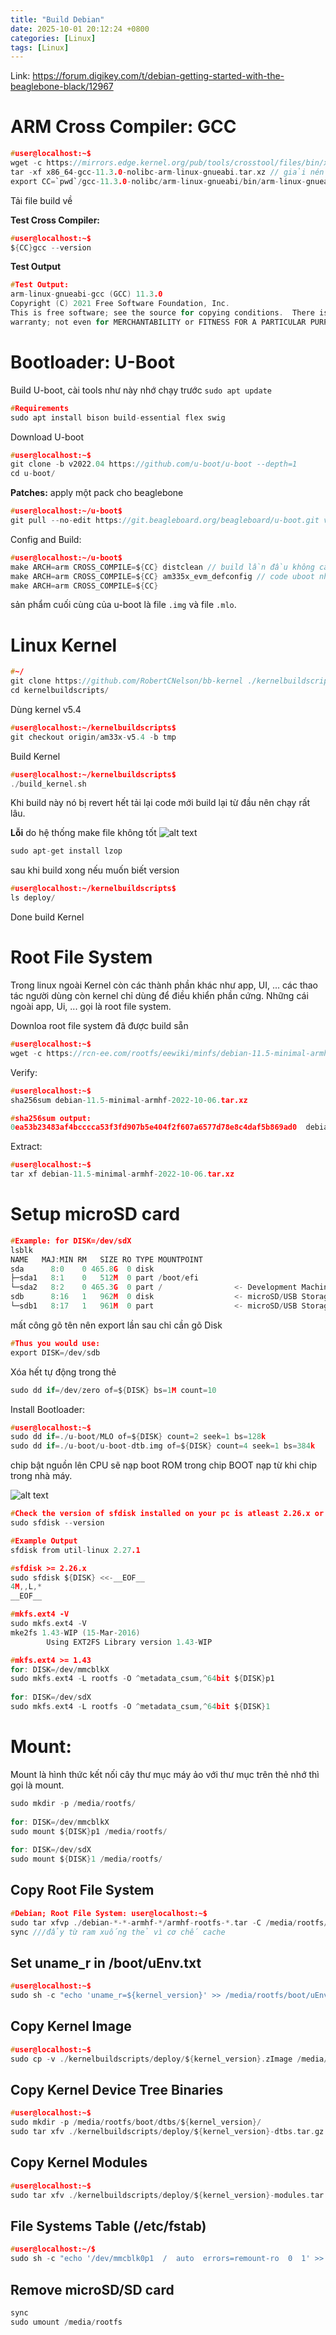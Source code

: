 ```yaml
---
title: "Build Debian"
date: 2025-10-01 20:12:24 +0800
categories: [Linux]
tags: [Linux]
---
```

Link: https://forum.digikey.com/t/debian-getting-started-with-the-beaglebone-black/12967

# ARM Cross Compiler: GCC
```c
#user@localhost:~$
wget -c https://mirrors.edge.kernel.org/pub/tools/crosstool/files/bin/x86_64/11.3.0/x86_64-gcc-11.3.0-nolibc-arm-linux-gnueabi.tar.xz
tar -xf x86_64-gcc-11.3.0-nolibc-arm-linux-gnueabi.tar.xz // giải nén
export CC=`pwd`/gcc-11.3.0-nolibc/arm-linux-gnueabi/bin/arm-linux-gnueabi- //để lần sau thay vì gõ lại dòng dài này thì chỉ cần CC
```
Tải file build về

**Test Cross Compiler:**
```c
#user@localhost:~$
${CC}gcc --version
```

**Test Output**
```c
#Test Output:
arm-linux-gnueabi-gcc (GCC) 11.3.0
Copyright (C) 2021 Free Software Foundation, Inc.
This is free software; see the source for copying conditions.  There is NO
warranty; not even for MERCHANTABILITY or FITNESS FOR A PARTICULAR PURPOSE.
```

# Bootloader: U-Boot
Build U-boot, cài tools như này nhớ chạy trước `sudo apt update`
```c
#Requirements
sudo apt install bison build-essential flex swig
```

Download U-boot

```c
#user@localhost:~$
git clone -b v2022.04 https://github.com/u-boot/u-boot --depth=1
cd u-boot/
```

**Patches:**
apply một pack cho beaglebone
```c
#user@localhost:~/u-boot$
git pull --no-edit https://git.beagleboard.org/beagleboard/u-boot.git v2022.04-bbb.io-am335x-am57xx
```
Config and Build:
```c
#user@localhost:~/u-boot$
make ARCH=arm CROSS_COMPILE=${CC} distclean // build lần đầu không cần clean
make ARCH=arm CROSS_COMPILE=${CC} am335x_evm_defconfig // code uboot nhiều tính năng ví dụ hiển thị logo lên màn hình khi khởi động
make ARCH=arm CROSS_COMPILE=${CC}
```
sản phẩm cuối cùng của u-boot là file `.img` và file `.mlo`.

# Linux Kernel
```c
#~/
git clone https://github.com/RobertCNelson/bb-kernel ./kernelbuildscripts
cd kernelbuildscripts/
```
Dùng kernel v5.4
```c
#user@localhost:~/kernelbuildscripts$
git checkout origin/am33x-v5.4 -b tmp
```

Build Kernel
```c
#user@localhost:~/kernelbuildscripts$
./build_kernel.sh
```
Khi build này nó bị revert hết tải lại code mới build lại từ đầu nên chạy rất lâu.

**Lỗi**
do hệ thống make file không tốt
![alt text](image-13.png)

```c
sudo apt-get install lzop
```

sau khi build xong nếu muốn biết version
```c
#user@localhost:~/kernelbuildscripts$
ls deploy/
```

Done build Kernel

# Root File System
Trong linux ngoài Kernel còn các thành phần khác như app, UI, ... các thao tác người dùng còn kernel chỉ dùng để điều khiển phần cứng. Những cái ngoài app, Ui, ... gọi là root file system.

Downloa root file system đã được build sẵn
```c
#user@localhost:~$
wget -c https://rcn-ee.com/rootfs/eewiki/minfs/debian-11.5-minimal-armhf-2022-10-06.tar.xz
```
Verify:
```c
#user@localhost:~$
sha256sum debian-11.5-minimal-armhf-2022-10-06.tar.xz
```
```c
#sha256sum output:
0ea53b23483af4bcccca53f3fd907b5e404f2f607a6577d78e8c4daf5b869ad0  debian-11.5-minimal-armhf-2022-10-06.tar.xz
```
Extract:
```c
#user@localhost:~$
tar xf debian-11.5-minimal-armhf-2022-10-06.tar.xz
```

# Setup microSD card
```c
#Example: for DISK=/dev/sdX
lsblk
NAME   MAJ:MIN RM   SIZE RO TYPE MOUNTPOINT
sda      8:0    0 465.8G  0 disk
├─sda1   8:1    0   512M  0 part /boot/efi
└─sda2   8:2    0 465.3G  0 part /                <- Development Machine Root Partition
sdb      8:16   1   962M  0 disk                  <- microSD/USB Storage Device
└─sdb1   8:17   1   961M  0 part                  <- microSD/USB Storage Partition
```
mất công gõ tên nên export lần sau chỉ cần gõ Disk
```c
#Thus you would use:
export DISK=/dev/sdb
```

Xóa hết tự động trong thẻ
```c
sudo dd if=/dev/zero of=${DISK} bs=1M count=10
```
Install Bootloader:
```c
#user@localhost:~$
sudo dd if=./u-boot/MLO of=${DISK} count=2 seek=1 bs=128k
sudo dd if=./u-boot/u-boot-dtb.img of=${DISK} count=4 seek=1 bs=384k
```
chip bật nguồn lên CPU sẽ nạp boot ROM trong chip BOOT nạp từ khi chip trong nhà máy.

![alt text](image-14.png)

```c
#Check the version of sfdisk installed on your pc is atleast 2.26.x or newer.
sudo sfdisk --version
```

```c
#Example Output
sfdisk from util-linux 2.27.1
```

```c
#sfdisk >= 2.26.x
sudo sfdisk ${DISK} <<-__EOF__
4M,,L,*
__EOF__
```

```c
#mkfs.ext4 -V
sudo mkfs.ext4 -V
mke2fs 1.43-WIP (15-Mar-2016)
        Using EXT2FS Library version 1.43-WIP
```

```c
#mkfs.ext4 >= 1.43
for: DISK=/dev/mmcblkX
sudo mkfs.ext4 -L rootfs -O ^metadata_csum,^64bit ${DISK}p1
 
for: DISK=/dev/sdX
sudo mkfs.ext4 -L rootfs -O ^metadata_csum,^64bit ${DISK}1
```

# Mount:
Mount là hình thức kết nối cây thư mục máy ảo với thư mục trên thẻ nhớ thì gọi là mount.

```c
sudo mkdir -p /media/rootfs/
 
for: DISK=/dev/mmcblkX
sudo mount ${DISK}p1 /media/rootfs/
 
for: DISK=/dev/sdX
sudo mount ${DISK}1 /media/rootfs/
```
## Copy Root File System
```c
#Debian; Root File System: user@localhost:~$
sudo tar xfvp ./debian-*-*-armhf-*/armhf-rootfs-*.tar -C /media/rootfs/
sync ///đẩy từ ram xuống thẻ vì cơ chế cache
```
## Set uname_r in /boot/uEnv.txt
```c
#user@localhost:~$
sudo sh -c "echo 'uname_r=${kernel_version}' >> /media/rootfs/boot/uEnv.txt"
```

## Copy Kernel Image
```c
#user@localhost:~$
sudo cp -v ./kernelbuildscripts/deploy/${kernel_version}.zImage /media/rootfs/boot/vmlinuz-${kernel_version}
```

## Copy Kernel Device Tree Binaries

```c
#user@localhost:~$
sudo mkdir -p /media/rootfs/boot/dtbs/${kernel_version}/
sudo tar xfv ./kernelbuildscripts/deploy/${kernel_version}-dtbs.tar.gz -C /media/rootfs/boot/dtbs/${kernel_version}/
```

## Copy Kernel Modules
```c
#user@localhost:~$
sudo tar xfv ./kernelbuildscripts/deploy/${kernel_version}-modules.tar.gz -C /media/rootfs/
```
## File Systems Table (/etc/fstab)
```c
#user@localhost:~/$
sudo sh -c "echo '/dev/mmcblk0p1  /  auto  errors=remount-ro  0  1' >> /media/rootfs/etc/fstab"
```

## Remove microSD/SD card
```c
sync
sudo umount /media/rootfs
```